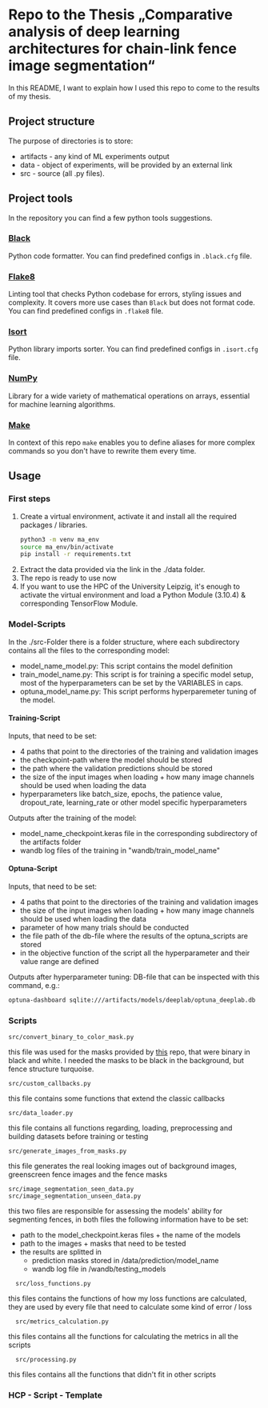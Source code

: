 # Repo to the Thesis „Comparative analysis of deep learning architectures for chain-link fence image segmentation“ 

In this README, I want to explain how I used this repo to come to the results of my thesis.

## Project structure

The purpose of directories is to store:

- artifacts - any kind of ML experiments output
- data - object of experiments, will be provided by an external link
- src - source (all .py files).

## Project tools

In the repository you can find a few python tools suggestions.

### [Black](https://github.com/psf/black)

Python code formatter. You can find predefined configs in `.black.cfg` file.

### [Flake8](https://github.com/PyCQA/flake8)

Linting tool that checks Python codebase for errors, styling issues and complexity. It covers more use cases than `Black` but does not format code. You can find predefined configs in `.flake8` file.

### [Isort](https://pycqa.github.io/isort/)

Python library imports sorter. You can find predefined configs in `.isort.cfg` file.

### [NumPy](https://numpy.org/)

Library for a wide variety of mathematical operations on arrays, essential for machine learning algorithms.

### [Make](https://www.tutorialspoint.com/unix_commands/make.htm)

In context of this repo `make` enables you to define aliases for more complex commands so you don't have to rewrite them every time.

## Usage

### First steps

1. Create a virtual environment, activate it and install all the required packages / libraries.
    ```bash
    python3 -m venv ma_env
    source ma_env/bin/activate
    pip install -r requirements.txt
    ```
2. Extract the data provided via the link in the ./data folder.
3. The repo is ready to use now
4. If you want to use the HPC of the University Leipzig, it's enough to activate the virtual environment and load a Python Module (3.10.4) & corresponding TensorFlow Module.

### Model-Scripts

In the ./src-Folder there is a folder structure, where each subdirectory contains all the files to the corresponding model:
- model_name_model.py: This script contains the model definition
- train_model_name.py: This script is for training a specific model setup, most of the hyperparameters can be set by the VARIABLES in caps.
- optuna_model_name.py: This script performs hyperparemeter tuning of the model.

#### Training-Script
Inputs, that need to be set:
- 4 paths that point to the directories of the training and validation images
- the checkpoint-path where the model should be stored
- the path where the validation predictions should be stored
- the size of the input images when loading + how many image channels should be used when loading the data
- hyperparameters like batch_size, epochs, the patience value, dropout_rate, learning_rate or other model specific hyperparameters

Outputs after the training of the model:
- model_name_checkpoint.keras file in the corresponding subdirectory of the artifacts folder
- wandb log files of the training in "wandb/train_model_name"
  
#### Optuna-Script
Inputs, that need to be set:
- 4 paths that point to the directories of the training and validation images
- the size of the input images when loading + how many image channels should be used when loading the data
- parameter of how many trials should be conducted
- the file path of the db-file where the results of the optuna_scripts are stored
- in the objective function of the script all the hyperparameter and their value range are defined

Outputs after hyperparameter tuning:
DB-file that can be inspected with this command, e.g.:
```bash
optuna-dashboard sqlite:///artifacts/models/deeplab/optuna_deeplab.db
```

### Scripts

    src/convert_binary_to_color_mask.py
  this file was used for the masks provided by [this](https://github.com/chen-du/De-fencing) repo, that were binary in black and white. I needed the masks to be black in the background, but fence structure turquoise.

    src/custom_callbacks.py
this file contains some functions that extend the classic callbacks

    src/data_loader.py
this file contains all functions regarding, loading, preprocessing and building datasets before training or testing

    src/generate_images_from_masks.py
this file generates the real looking images out of background images, greenscreen fence images and the fence masks

    src/image_segmentation_seen_data.py
    src/image_segmentation_unseen_data.py
this two files are responsible for assessing the models' ability for segmenting fences, in both files the following information have to be set:
- path to the model_checkpoint.keras files + the name of the models
- path to the images + masks that need to be tested 
- the results are splitted in
	- prediction masks stored in /data/prediction/model_name
	- wandb log file in /wandb/testing_models


```
  src/loss_functions.py
```
this files contains the functions of how my loss functions are calculated, they are used by every file that need to calculate some kind of error / loss

```
  src/metrics_calculation.py
```
this files contains all the functions for calculating the metrics in all the scripts

```
  src/processing.py
```
this files contains all the functions that didn't fit in other scripts


### HCP - Script - Template






